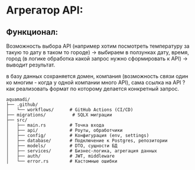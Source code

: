 # Агрегатор API:

## Функционал:

Возможность выбора API (например хотим посмотреть температуру за такую то дату в таком то городе) -> выбираем в ползунках дату, время, город (в логике обработка какой запрос нужно сформировать к API) -> выводит результат.



в базу данных сохраняется 
домен, 
компания (возможность связи один ко многим - когда у одной компании много API), 
сама ссылка на API
?как реализовать формат по которому делается конкретный запрос.

```
aquamadi/
├── .github/
│   └── workflows/      # GitHub Actions (CI/CD)
├── migrations/          # SQLX миграции
├── src/
│   ├── main.rs         # Точка входа
│   ├── api/            # Роуты, обработчики
│   ├── config/         # Конфигурация (env, settings)
│   ├── database/       # Подключение к Postgres, репозитории
│   ├── models/         # DTO, сущности БД
│   ├── services/       # Бизнес-логика, агрегация данных
│   ├── auth/           # JWT, middleware
│   └── error.rs        # Кастомные ошибки
```